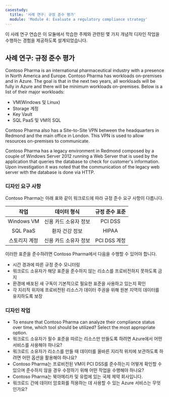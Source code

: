 ```yaml
---
casestudy:
  title: '사례 연구: 규정 준수 평가'
  module: 'Module 4: Evaluate a regulatory compliance strategy'
---
```


이 사례 연구 연습은 이 모듈에서 학습한 주제와 관련된 몇 가지 개념적 디자인 작업을 수행하는 경험을 제공하도록 설계되었습니다.

## <a name="case-study-evaluate-regulatory-compliance"></a>사례 연구: 규정 준수 평가

Contoso Pharma is an international pharmaceutical industry with a presence in North America and Europe. Contoso Pharma has workloads on-premises and in Azure. The goal is that in the next two years, all workloads will be fully in Azure and there will be minimum workloads on-premises. Below is a list of their major workloads:

- VM(Windows 및 Linux)
- Storage 계정
- Key Vault
- SQL PaaS 및 VM의 SQL

Contoso Pharma also has a Site-to-Site VPN between the headquarters in Redmond and the main office in London. This VPN is used to allow resources on-premises to communicate.

Contoso Pharma has a legacy environment in Redmond composed by a couple of Windows Server 2012 running a Web Server that is used by the application that queries the database to check for customer's information. Upon investigation it was noted that the communication of the legacy web server with the database is done via HTTP.

### <a name="design-requirements"></a>디자인 요구 사항

Contoso Pharma는 아래 표와 같이 워크로드에 따라 규정 준수 요구 사항이 다릅니다.

| **작업** | **데이터 형식** | **규정 준수 표준** |
|:---:|:---:|:---:|
| Windows VM | 신용 카드 소유자 정보 | PCI DSS |
| SQL PaaS | 환자 건강 정보 | HIPAA |
| 스토리지 계정 | 신용 카드 소유자 정보 | PCI DSS 계정 |

이러한 표준을 준수하려면 Contoso Pharma에서 다음을 수행할 수 있어야 합니다.

- 시간 경과에 따른 규정 준수 모니터링
- 워크로드 소유자가 해당 표준을 준수하지 않는 리소스를 프로비전하지 못하도록 금지
- 환경에 배포된 새 구독이 기본적으로 필요한 표준을 사용하고 있는지 확인
- 각 지리적 위치에 프로비전된 리소스가 데이터 주권을 위해 원본 지역의 데이터를 유지하도록 보장

### <a name="design-tasks"></a>디자인 작업

* To ensure that Contoso Pharma can analyze their compliance status over time, which tool should be utilized? Select the most appropriate option.
* 워크로드 소유자가 필수 표준을 따르는 리소스만 만들도록 하려면 Azure에서 어떤 서비스를 사용해야 하나요?
* 워크로드 소유자가 리소스를 만들 때 데이터를 올바른 지리적 위치에 보관하도록 하려면 어떤 옵션을 활용해야 하나요?
* Contoso Pharma는 프로비전된 VM이 PCI DSS를 준수하는지 어떻게 확인할 수 있으며 준수하지 않을 경우 수정하기 위해 어떤 작업을 수행해야 하나요?
* Contoso Pharma는 북아메리카 및 유럽에 있는 국제 제약 회사입니다.
* 워크로드 간에 데이터 암호화를 적용하는 데 사용할 수 있는 Azure 서비스는 무엇인가요?
